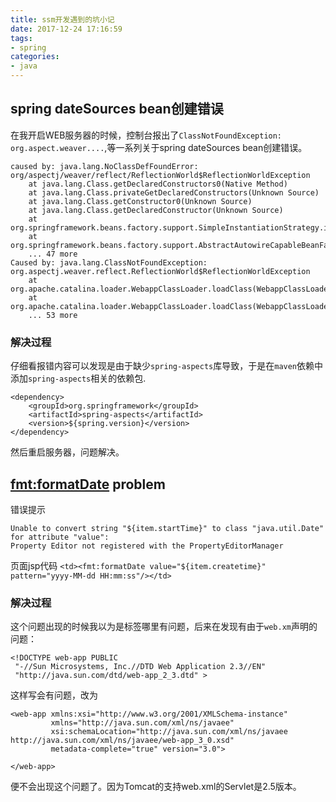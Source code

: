 ```yaml
---
title: ssm开发遇到的坑小记
date: 2017-12-24 17:16:59
tags: 
- spring
categories: 
- java
---
```


## spring dateSources bean创建错误

在我开启WEB服务器的时候，控制台报出了`ClassNotFoundException: org.aspect.weaver....`,等一系列关于spring dateSources bean创建错误。
```
caused by: java.lang.NoClassDefFoundError: org/aspectj/weaver/reflect/ReflectionWorld$ReflectionWorldException
	at java.lang.Class.getDeclaredConstructors0(Native Method)
	at java.lang.Class.privateGetDeclaredConstructors(Unknown Source)
	at java.lang.Class.getConstructor0(Unknown Source)
	at java.lang.Class.getDeclaredConstructor(Unknown Source)
	at org.springframework.beans.factory.support.SimpleInstantiationStrategy.instantiate(SimpleInstantiationStrategy.java:78)
	at org.springframework.beans.factory.support.AbstractAutowireCapableBeanFactory.instantiateBean(AbstractAutowireCapableBeanFactory.java:1030)
	... 47 more
Caused by: java.lang.ClassNotFoundException: org.aspectj.weaver.reflect.ReflectionWorld$ReflectionWorldException
	at org.apache.catalina.loader.WebappClassLoader.loadClass(WebappClassLoader.java:1680)
	at org.apache.catalina.loader.WebappClassLoader.loadClass(WebappClassLoader.java:1526)
	... 53 more
```

### 解决过程

仔细看报错内容可以发现是由于缺少`spring-aspects`库导致，于是在`maven`依赖中添加`spring-aspects`相关的依赖包.
```
<dependency>
    <groupId>org.springframework</groupId>
    <artifactId>spring-aspects</artifactId>
    <version>${spring.version}</version>
</dependency>
```
然后重启服务器，问题解决。

## <fmt:formatDate> problem

错误提示
```
Unable to convert string "${item.startTime}" to class "java.util.Date" for attribute "value": 
Property Editor not registered with the PropertyEditorManager
```

页面jsp代码
`<td><fmt:formatDate value="${item.createtime}" pattern="yyyy-MM-dd HH:mm:ss"/></td>`

### 解决过程

这个问题出现的时候我以为是标签哪里有问题，后来在发现有由于`web.xm`声明的问题：
```
<!DOCTYPE web-app PUBLIC
 "-//Sun Microsystems, Inc.//DTD Web Application 2.3//EN"
 "http://java.sun.com/dtd/web-app_2_3.dtd" >
```
这样写会有问题，改为
```
<web-app xmlns:xsi="http://www.w3.org/2001/XMLSchema-instance"
         xmlns="http://java.sun.com/xml/ns/javaee"
         xsi:schemaLocation="http://java.sun.com/xml/ns/javaee http://java.sun.com/xml/ns/javaee/web-app_3_0.xsd"
         metadata-complete="true" version="3.0">

</web-app>
```
便不会出现这个问题了。因为Tomcat的支持web.xml的Servlet是2.5版本。